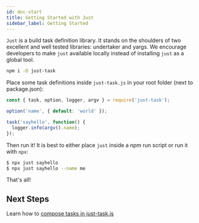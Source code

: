 ```yaml
---
id: doc-start
title: Getting Started with Just
sidebar_label: Getting Started
---
```


`Just` is a build task definition library. It stands on the shoulders of two excellent and well tested libraries: undertaker and yargs. We encourage developers to make `just` available locally instead of installing `just` as a global tool.

```sh
npm i -D just-task
```

Place some task definitions inside `just-task.js` in your root folder (next to package.json):

```js
const { task, option, logger, argv } = require('just-task');

option('name', { default: 'world' });

task('sayhello', function() {
  logger.info(argv().name);
});
```

Then run it! It is best to either place `just` inside a npm run script or run it with `npx`:

```sh
$ npx just sayhello
$ npx just sayhello --name me
```

That's all!

## Next Steps

Learn how to [compose tasks in just-task.js](composition.md)
